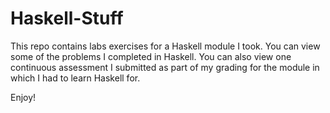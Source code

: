 # Haskell-Stuff

This repo contains labs exercises for a Haskell module I took. You can view some of the problems I completed in Haskell. You can also view one continuous assessment I submitted as part of my grading for the module in which I had to learn Haskell for.

Enjoy!


